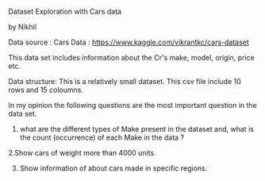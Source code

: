 Dataset Exploration with Cars data

by Nikhil

Data source : Cars Data : https://www.kaggle.com/vikrantkc/cars-dataset

This data set includes information about the Cr's make, model, origin, price etc.

Data structure: This is a relatively small dataset. This csv file include 10 rows and 15 coloumns.

In my opinion the following questions are the most important question in the data set.
  1. what are the different types of Make present in the dataset and, what is the count (occurrence) of each Make in the data ?
  
  2.Show cars of weight more than 4000 units.
  
  3. Show information of about cars made in specific regions.
